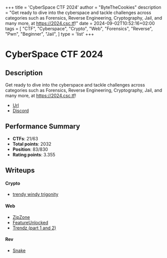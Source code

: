 +++
title = 'CyberSpace CTF 2024'
author = "ByteTheCookies"
description = "Get ready to dive into the cyberspace and tackle challenges across categories such as Forensics, Reverse Engineering, Cryptography, Jail, and many more, at https://2024.csc.tf!"
date = 2024-09-02T10:52:16+02:00
tags = [
    "CTF",
    "Cyberspace",
    "Crypto",
    "Web",
    "Forensics",
    "Reverse",
    "Pwn",
    "Beginner",
    "Jail",
]
type = 'list'
+++

# CyberSpace CTF 2024

## Description

Get ready to dive into the cyberspace and tackle challenges across categories such as Forensics, Reverse Engineering, Cryptography, Jail, and many more, at https://2024.csc.tf!

- [Url](https://2024.csc.tf!)
- [Discord](https://discord.csc.tf/)

## Performance Summary

- **CTFs**: 21/63
- **Total points**: 2032
- **Position**: 83/830
- **Rating points**: 3.355

## Writeups

#### Crypto

- [trendy windy trigonity](/writeups/cyberspace2024/trendy_windy_trigonity)

#### Web

- [ZipZone](/writeups/cyberspace2024/zipzone)
- [FeatureUnlocked](/writeups/cyberspace2024/feature_unlocked)
- [Trendz (part 1 and 2)](/writeups/cyberspace2024/trendz)

#### Rev

- [Snake](/writeups/cyberspace2024/snake)
